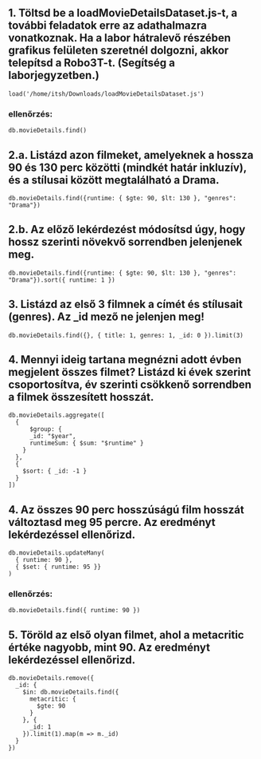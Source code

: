 ## 1. Töltsd be a loadMovieDetailsDataset.js-t, a további feladatok erre az adathalmazra vonatkoznak. Ha a labor hátralevő részében grafikus felületen szeretnél dolgozni, akkor telepítsd a Robo3T-t. (Segítség a laborjegyzetben.)
`load('/home/itsh/Downloads/loadMovieDetailsDataset.js')`
### ellenőrzés:
`db.movieDetails.find()`

## 2.a. Listázd azon filmeket, amelyeknek a hossza 90 és 130 perc közötti (mindkét határ inkluzív), és a stílusai között megtalálható a Drama.
`db.movieDetails.find({runtime: { $gte: 90, $lt: 130 }, "genres": "Drama"})`

## 2.b. Az előző lekérdezést módosítsd úgy, hogy hossz szerinti növekvő sorrendben jelenjenek meg.
`db.movieDetails.find({runtime: { $gte: 90, $lt: 130 }, "genres": "Drama"}).sort({ runtime: 1 })`

## 3. Listázd az első 3 filmnek a címét és stílusait (genres). Az _id mező ne jelenjen meg!
`db.movieDetails.find({}, { title: 1, genres: 1, _id: 0 }).limit(3)`
 
## 4. Mennyi ideig tartana megnézni adott évben megjelent összes filmet? Listázd ki évek szerint csoportosítva, év szerinti csökkenő sorrendben a filmek összesített hosszát.
```
db.movieDetails.aggregate([
  {
      $group: {
      _id: "$year",
      runtimeSum: { $sum: "$runtime" }
    }
  },
  {
    $sort: { _id: -1 }
  }
])
```
 
## 4. Az összes 90 perc hosszúságú film hosszát változtasd meg 95 percre. Az eredményt lekérdezéssel ellenőrizd.
```
db.movieDetails.updateMany(
  { runtime: 90 },
  { $set: { runtime: 95 }}
)
```
### ellenőrzés:
`db.movieDetails.find({ runtime: 90 })`

 
## 5. Töröld az első olyan filmet, ahol a metacritic értéke nagyobb, mint 90. Az eredményt lekérdezéssel ellenőrizd.
```
db.movieDetails.remove({
  _id: {
    $in: db.movieDetails.find({
      metacritic: {
        $gte: 90
      }
    }, {
      _id: 1
    }).limit(1).map(m => m._id)
  }
})
```